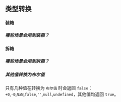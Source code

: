 ## 类型转换

#### 装箱

##### 哪些场景会用到装箱？

#### 拆箱

##### 哪些场景会用到拆箱？



##### 其他值转换为布尔值

只有几种值在转换为 `布尔值` 时会返回 `false`：`+0`,`-0`,`NaN`,`false`,`''`,`null`,`undefined`，其他值均返回 `true`。


